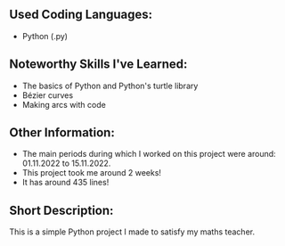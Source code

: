 

## Used Coding Languages:
- Python (.py)


## Noteworthy Skills I've Learned:
- The basics of Python and Python's turtle library
- Bézier curves
- Making arcs with code


## Other Information:
- The main periods during which I worked on this project were around:  01.11.2022 to 15.11.2022.
- This project took me around 2 weeks!
- It has around 435 lines!


## Short Description:
This is a simple Python project I made to satisfy my maths teacher.
